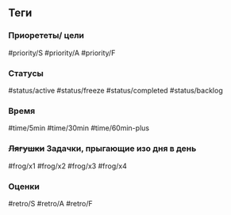 ## Теги

### Приорететы/ цели

#priority/S #priority/A #priority/F

### Статусы

#status/active #status/freeze #status/completed #status/backlog

### Время

#time/5min #time/30min #time/60min-plus

### ~~Лягушки~~ Задачки, прыгающие изо дня в день

#frog/x1 #frog/x2 #frog/x3 #frog/x4

### Оценки

#retro/S #retro/A #retro/F
